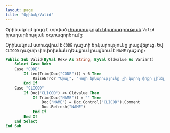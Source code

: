 ```yaml
---
layout: page
title: "Օրինակ/Valid"
---
```


Օրինակում ցույց է տրված [փաստաթղթի նկարագրության](../Defs/doc.html) `Valid` իրադարձության օգտագործումը:

Oրինակում ստուգվում է `CODE` դաշտի երկարությունը լրացվելուց։ Եվ `CLICOD` դաշտի փոփոխման դեպքում լրացնում է `NAME` դաշտը։

``` vb
Public Sub Valid(ByVal Rekv As String, ByVal Oldvalue As Variant)
    Select Case Rekv
    Case "CODE"
        If Len(Trim(Doc("CODE"))) < 6 Then
            RaiseError "Սխալ", "Կոդի երկարությունը չի կարող փոքր լինել 6-ից:", "Error", "Code length can nt be less then 6."
        End If
    Case "CLICOD"
        If Doc("CLICOD") <> Oldvalue Then
            If Trim(Doc("NAME")) = "" Then
                Doc("NAME") = Doc.Control("CLICOD").Comment
                Doc.Refresh("NAME")
            End If
        End If
    End Select
End Sub
```